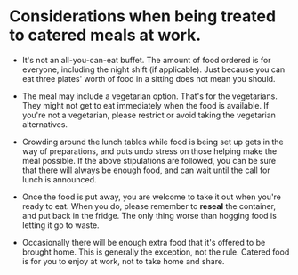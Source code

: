 # Considerations when being treated to catered meals at work.

 - It's not an all-you-can-eat buffet. The amount of food ordered is for everyone, including the night shift (if applicable). Just because you can eat three plates' worth of food in a sitting does not mean you should.

 - The meal may include a vegetarian option. That's for the vegetarians. They might not get to eat immediately when the food is available. If you're not a vegetarian, please restrict or avoid taking the vegetarian alternatives.

 - Crowding around the lunch tables while food is being set up gets in the way of preparations, and puts undo stress on those helping make the meal possible. If the above stipulations are followed, you can be sure that there will always be enough food, and can wait until the call for lunch is announced.

 - Once the food is put away, you are welcome to take it out when you're ready to eat. When you do, please remember to **reseal** the container, and put back in the fridge. The only thing worse than hogging food is letting it go to waste.

 - Occasionally there will be enough extra food that it's offered to be brought home. This is generally the exception, not the rule. Catered food is for you to enjoy at work, not to take home and share.
